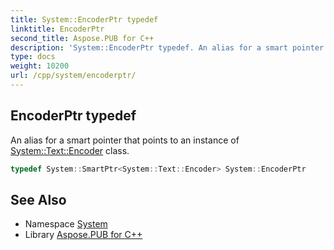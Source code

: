 ```yaml
---
title: System::EncoderPtr typedef
linktitle: EncoderPtr
second_title: Aspose.PUB for C++
description: 'System::EncoderPtr typedef. An alias for a smart pointer that points to an instance of System::Text::Encoder class in C++.'
type: docs
weight: 10200
url: /cpp/system/encoderptr/
---
```

## EncoderPtr typedef


An alias for a smart pointer that points to an instance of [System::Text::Encoder](../../system.text/encoder/) class.

```cpp
typedef System::SmartPtr<System::Text::Encoder> System::EncoderPtr
```

## See Also

* Namespace [System](../)
* Library [Aspose.PUB for C++](../../)
